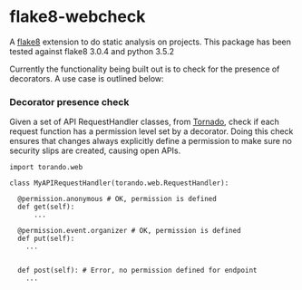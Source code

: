 # flake8-webcheck

A [flake8](http://flake8.pycqa.org/en/latest/) extension to do static analysis on projects. This package has been tested against flake8 3.0.4 and python 3.5.2

Currently the functionality being built out is to check for the presence of decorators. A use case is outlined below:


### Decorator presence check
Given a set of API RequestHandler classes, from [Tornado](http://www.tornadoweb.org/), check if each request function has a permission level set by a decorator. Doing this check ensures that changes always explicitly define a permission to make sure no security slips are created, causing open APIs.

```
import torando.web

class MyAPIRequestHandler(torando.web.RequestHandler):

  @permission.anonymous # OK, permission is defined
  def get(self):
      ...

  @permission.event.organizer # OK, permission is defined
  def put(self):
    ...


  def post(self): # Error, no permission defined for endpoint
    ...
```
